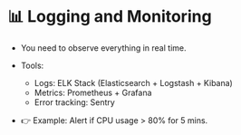 # 📊 Logging and Monitoring
- You need to observe everything in real time.

- Tools:
  - Logs: ELK Stack (Elasticsearch + Logstash + Kibana)
  - Metrics: Prometheus + Grafana
  - Error tracking: Sentry

- 👉 Example: Alert if CPU usage > 80% for 5 mins.












